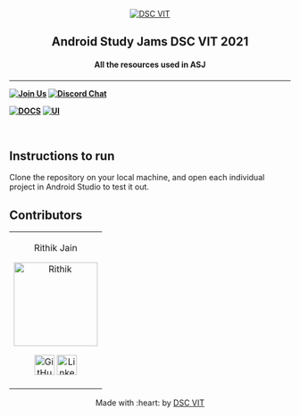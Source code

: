 <p align="center">
<a href="https://dscvit.com">
	<img src="https://user-images.githubusercontent.com/30529572/92081025-fabe6f00-edb1-11ea-9169-4a8a61a5dd45.png" alt="DSC VIT"/>
</a>
	<h2 align="center"> Android Study Jams DSC VIT 2021 </h2>
	<h4 align="center"> All the resources used in ASJ <h4>
</p>

---
[![Join Us](https://img.shields.io/badge/Join%20Us-Developer%20Student%20Clubs-red)](https://dsc.community.dev/vellore-institute-of-technology/)
[![Discord Chat](https://img.shields.io/discord/760928671698649098.svg)](https://discord.com/invite/cWyEXgV)

[![DOCS](https://img.shields.io/badge/Documentation-see%20docs-green?style=flat-square&logo=appveyor)](INSERT_LINK_FOR_DOCS_HERE) 
  [![UI ](https://img.shields.io/badge/User%20Interface-Link%20to%20UI-orange?style=flat-square&logo=appveyor)](INSERT_UI_LINK_HERE)

<br>


## Instructions to run

Clone the repository on your local machine, and open each individual project in Android Studio to test it out.

## Contributors

<table>
<tr align="center">


<td>
	
Rithik Jain

<p align="center">
<img src = "https://avatars2.githubusercontent.com/u/12408595?s=400&u=8c49665f477bda73c00473dd3f5131156a5ecc31&v=4" width="150" height="150" alt="Rithik">
</p>
<p align="center">
<a href = "https://github.com/rithikjain"><img src = "http://www.iconninja.com/files/241/825/211/round-collaboration-social-github-code-circle-network-icon.svg" width="36" height = "36" alt="GitHub"/></a>
<a href = "https://www.linkedin.com/in/rithik-jain-710b3a199/">
<img src = "http://www.iconninja.com/files/863/607/751/network-linkedin-social-connection-circular-circle-media-icon.svg" width="36" height="36" alt="LinkedIn"/>
</a>
</p>
</td>

</tr>
  </table>

<p align="center">
	Made with :heart: by <a href="https://dscvit.com">DSC VIT</a>
</p>

